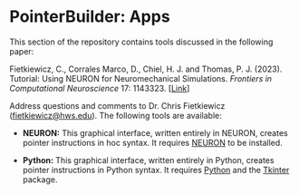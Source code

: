# PointerBuilder: Apps

This section of the repository contains tools discussed in the following paper:

Fietkiewicz, C., Corrales Marco, D., Chiel, H. J. and Thomas, P. J. (2023). Tutorial: Using NEURON for Neuromechanical Simulations. *Frontiers in Computational Neuroscience* 17: 1143323. [[Link](https://www.frontiersin.org/articles/10.3389/fncom.2023.1143323/)]

Address questions and comments to Dr. Chris Fietkiewicz (fietkiewicz@hws.edu). The following tools are available:

* **NEURON:** This graphical interface, written entirely in NEURON, creates pointer instructions in hoc syntax. It requires [NEURON](https::/neuron.yale.edu) to be installed.

* **Python:** This graphical interface, written entirely in Python, creates pointer instructions in Python syntax. It requires [Python](https://python.org) and the [Tkinter](https://docs.python.org/3/library/tkinter.html) package.
